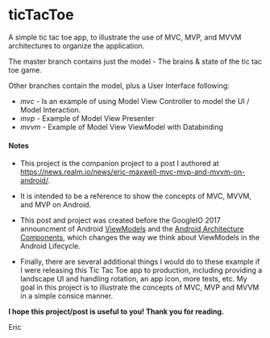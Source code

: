 # ticTacToe

A simple tic tac toe app, to illustrate the use of MVC, MVP, and MVVM architectures to organize the application.

The master branch contains just the model - The brains & state of the tic tac toe game.

Other branches contain the model, plus a User Interface following:
* *mvc* - Is an example of using Model View Controller to model the UI / Model Interaction.
* *mvp* - Example of Model View Presenter
* *mvvm* - Example of Model View ViewModel with Databinding 

#### Notes
* This project is the companion project to a post I authored at https://news.realm.io/news/eric-maxwell-mvc-mvp-and-mvvm-on-android/.  

* It is intended to be a reference to show the concepts of MVC, MVVM, and MVP on Android.  

* This post and project was created before the GoogleIO 2017 announcment of Android [ViewModels](https://developer.android.com/topic/libraries/architecture/viewmodel.html) and the [Android Architecture Components](https://www.youtube.com/watch?v=vOJCrbr144o), which changes the way we think about ViewModels in the Android Lifecycle.

* Finally, there are several additional things I would do to these example if I were releasing this Tic Tac Toe app to production, including providing a landscape UI and handling rotation, an app icon, more tests, etc.   My goal in this project is to illustrate the concepts of MVC, MVP and MVVM in a simple consice manner.  

**I hope this project/post is useful to you!   Thank you for reading.**

Eric
